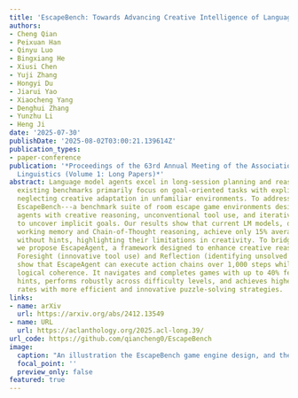 ```yaml
---
title: 'EscapeBench: Towards Advancing Creative Intelligence of Language Model Agents'
authors:
- Cheng Qian
- Peixuan Han
- Qinyu Luo
- Bingxiang He
- Xiusi Chen
- Yuji Zhang
- Hongyi Du
- Jiarui Yao
- Xiaocheng Yang
- Denghui Zhang
- Yunzhu Li
- Heng Ji
date: '2025-07-30'
publishDate: '2025-08-02T03:00:21.139614Z'
publication_types:
- paper-conference
publication: '*Proceedings of the 63rd Annual Meeting of the Association for Computational
  Linguistics (Volume 1: Long Papers)*'
abstract: Language model agents excel in long-session planning and reasoning, but
  existing benchmarks primarily focus on goal-oriented tasks with explicit objectives,
  neglecting creative adaptation in unfamiliar environments. To address this, we introduce
  EscapeBench---a benchmark suite of room escape game environments designed to challenge
  agents with creative reasoning, unconventional tool use, and iterative problem-solving
  to uncover implicit goals. Our results show that current LM models, despite employing
  working memory and Chain-of-Thought reasoning, achieve only 15% average progress
  without hints, highlighting their limitations in creativity. To bridge this gap,
  we propose EscapeAgent, a framework designed to enhance creative reasoning through
  Foresight (innovative tool use) and Reflection (identifying unsolved tasks). Experiments
  show that EscapeAgent can execute action chains over 1,000 steps while maintaining
  logical coherence. It navigates and completes games with up to 40% fewer steps and
  hints, performs robustly across difficulty levels, and achieves higher action success
  rates with more efficient and innovative puzzle-solving strategies.
links:
- name: arXiv
  url: https://arxiv.org/abs/2412.13549
- name: URL
  url: https://aclanthology.org/2025.acl-long.39/
url_code: https://github.com/qiancheng0/EscapeBench
image:
  caption: "An illustration the EscapeBench game engine design, and the components's relations with the action space."
  focal_point: ''
  preview_only: false
featured: true
---
```

